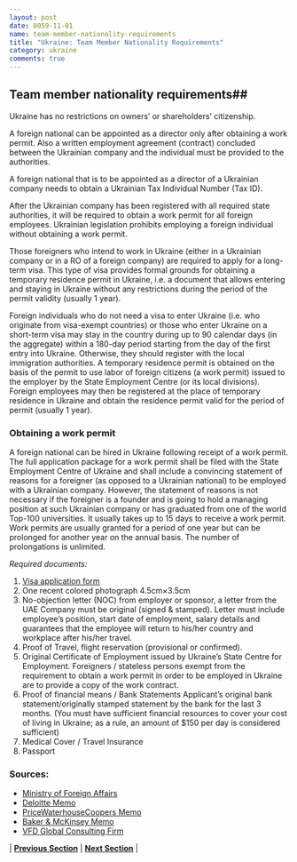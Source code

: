 ```yaml
---
layout: post
date: 0059-11-01
name: team-member-nationality-requirements
title: "Ukraine: Team Member Nationality Requirements"
category: ukraine
comments: true
---
```



## Team member nationality requirements##

Ukraine has no restrictions on owners’ or shareholders’ citizenship. 

A foreign national can be appointed as a director only after obtaining a work permit. Also a written employment agreement (contract) concluded between the Ukrainian company and the individual must be provided to the authorities.

A foreign national that is to be appointed as a director of a Ukrainian company needs to obtain a Ukrainian Tax Individual Number (Tax ID). 

After the Ukrainian company has been registered with all required state authorities, it will be required to obtain a work permit for all foreign employees. Ukrainian legislation prohibits employing a foreign individual without obtaining a work permit. 

Those foreigners who intend to work in Ukraine (either in a Ukrainian company or in a RO of a foreign company) are required to apply for a long-term visa. This type of visa provides formal grounds for obtaining a temporary residence permit in Ukraine, i.e. a document that allows entering and staying in Ukraine without any restrictions during the period of the permit validity (usually 1 year).

Foreign individuals who do not need a visa to enter Ukraine (i.e. who originate from visa-exempt countries) or those who enter Ukraine on a short-term visa may stay in the country during up to 90 calendar days (in the aggregate) within a 180-day period starting from the day of the first entry into Ukraine. Otherwise, they should register with the local immigration authorities. A temporary residence permit is obtained on the basis of the permit to use labor of foreign citizens (a work permit) issued to the employer by the State Employment Centre (or its local divisions). Foreign employees may then be registered at the place of temporary residence in Ukraine and obtain the residence permit valid for the period of permit (usually 1 year). 

### Obtaining a work permit  ###

A foreign national can be hired in Ukraine following receipt of a work permit. The full application package for a work permit shall be filed with the State Employment Centre of Ukraine and shall include a convincing statement of reasons for a foreigner (as opposed to a Ukrainian national) to be employed with a Ukrainian company. However, the statement of reasons is not necessary if the foreigner is a founder and is going to hold a managing position at such Ukrainian company or has graduated from one of the world Top-100 universities. It usually takes up to 15 days to receive a work permit. Work permits are usually granted for a period of one year but can be prolonged for another year on the annual basis. The number of prolongations is unlimited.

*Required documents:*

1. [Visa application form](http://visa.mfa.gov.ua)  
2. One recent colored photograph 4.5cm×3.5cm 
3. No-objection letter (NOC) from employer or sponsor, a letter from the UAE Company must be original (signed & stamped). Letter must include employee’s position, start date of employment, salary details and guarantees that the employee will return to his/her country and workplace after his/her travel. 
4. Proof of Travel, flight reservation (provisional or confirmed).  
5. Original Certificate of Employment issued by Ukraine’s State Centre for Employment. Foreigners / stateless persons exempt from the requirement to obtain a work permit in order to be employed in Ukraine are to provide a copy of the work contract.  
6. Proof of financial means / Bank Statements Applicant’s original bank statement/originally stamped statement by the bank for the last 3 months. (You must have sufficient financial resources to cover your cost of living in Ukraine; as a rule, an amount of $150 per day is considered sufficient)
7. Medical Cover / Travel Insurance
8. Passport

### Sources: ###

- [Ministry of Foreign Affairs](http://visa.mfa.gov.ua)
-	[Deloitte Memo](https://www2.deloitte.com/content/dam/Deloitte/ua/Documents/tax/Tax%20guide_2015.pdf)
-	[PriceWaterhouseCoopers Memo](https://www.pwc.com/ua/en/survey/2013/assets/ukraine_doingbusiness_2013.pdf)
-	[Baker & McKinsey Memo](https://www.bakermckenzie.com/-/media/files/insight/publications/2016/05/conducting-business-in-ukraine-in-2016/bk_ukraine_dbi_16.pdf?la=en)
-	[VFD Global Consulting Firm](http://www.vfsglobal.com/ukraine/uae/pdf/Checklist-employment.pdf)






| **[Previous Section]( https://neo-project.github.io/global-blockchain-compliance-hub//ukraine/ukraine-registry-requirements.html)** | **[Next Section]( https://neo-project.github.io/global-blockchain-compliance-hub//ukraine/ukraine-tax-and-auditing-requirements.html)** |
